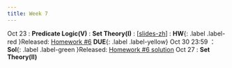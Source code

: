 ```yaml
---
title: Week 7
---
```


Oct 23
: **Predicate Logic(V)**
: **Set Theory(I)**
  :  \[[slides-zh](https://basics.sjtu.edu.cn/~yangqizhe/pdf/dm2023w/slides/DMLec6-handout-zh.pdf)\]
:  **HW**{: .label .label-red }Released: [Homework #6](https://basics.sjtu.edu.cn/~yangqizhe/pdf/dm2023w/homework/DM-hw6.pdf)  **DUE**{: .label .label-yellow} Oct 30  23:59
：**Sol**{: .label .label-green }Released: [Homework #6 solution](https://basics.sjtu.edu.cn/~yangqizhe/pdf/dm2023w/homework/DM-hw6sol.pdf)
Oct 27
: **Set Theory(II)**



  


